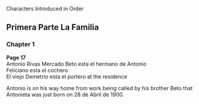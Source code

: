 
Characters Introduced in Order

## Primera Parte La Familia

### Chapter 1

**Page 17**   
Antonio Rivas Mercado
Beto esta el hermano de Antonio     
Feliciano esta el cochero   
El viejo Demetrio esta el portero at the residence   

Antonio is on his way home from work being called by his brother Beto
that Antonieta was just born on 28 de Abril de 1900.
